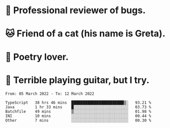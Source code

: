 # 🐛 Professional reviewer of bugs.
# 🐱 Friend of a cat (his name is Greta).
# 📜 Poetry lover.
# 🎸 Terrible playing guitar, but I try.

<!--START_SECTION:waka-->

```text
From: 05 March 2022 - To: 12 March 2022

TypeScript   38 hrs 46 mins  ███████████████████████▒░   93.21 %
Java         1 hr 33 mins    █░░░░░░░░░░░░░░░░░░░░░░░░   03.73 %
Batchfile    49 mins         ▒░░░░░░░░░░░░░░░░░░░░░░░░   01.98 %
INI          10 mins         ░░░░░░░░░░░░░░░░░░░░░░░░░   00.44 %
Other        7 mins          ░░░░░░░░░░░░░░░░░░░░░░░░░   00.30 %
```

<!--END_SECTION:waka-->
